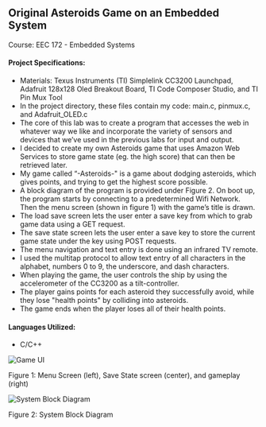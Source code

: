 ## Original Asteroids Game on an Embedded System

Course: EEC 172 - Embedded Systems

#### Project Specifications:
  - Materials: Texus Instruments (TI) Simplelink CC3200 Launchpad, Adafruit 128x128 Oled Breakout Board, TI Code Composer Studio, and TI Pin Mux Tool
  - In the project directory, these files contain my code: main.c, pinmux.c, and Adafruit_OLED.c
  - The core of this lab was to create a program that accesses the web in whatever way we like and incorporate the variety of sensors and devices that we’ve used in the previous labs for input and output.
  - I decided to create my own Asteroids game that uses Amazon Web Services to store game state (eg. the high score) that can then be retrieved later.
  - My game called “-Asteroids-" is a game about dodging asteroids, which gives points, and trying to get the highest score possible.
  - A block diagram of the program is provided under Figure 2. On boot up, the program starts by connecting to a predetermined Wifi Network. Then the menu screen (shown in figure 1) with the game’s title is drawn.
  - The load save screen lets the user enter a save key from which to grab game data using a GET request.
  - The save state screen lets the user enter a save key to store the current game state under the key using POST requests.
  - The menu navigation and text entry is done using an infrared TV remote.
  - I used the multitap protocol to allow text entry of all characters in the alphabet, numbers 0 to 9, the underscore, and dash characters.
  - When playing the game, the user controls the ship by using the accelerometer of the CC3200 as a tilt-controller.
  - The player gains points for each asteroid they successfully avoid, while they lose "health points" by colliding into asteroids.
  - The game ends when the player loses all of their health points.

#### Languages Utilized:
  - C/C++

![Game UI](https://github.com/NimaBayati/Relevant-Coursework/assets/43078702/60de4f57-18c3-487e-b9a7-376324a60d27)

Figure 1: Menu Screen (left), Save State screen (center), and gameplay (right)

![System Block Diagram](https://github.com/NimaBayati/Relevant-Coursework/assets/43078702/56d4fab7-7c84-4179-8bce-5bf2a7749d3c)

Figure 2: System Block Diagram

